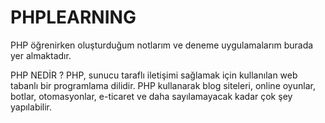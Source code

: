 # PHPLEARNING
PHP öğrenirken oluşturduğum notlarım ve deneme uygulamalarım burada yer almaktadır.

PHP NEDİR ?
PHP, sunucu taraflı iletişimi sağlamak için kullanılan web tabanlı bir programlama dilidir.
PHP kullanarak blog siteleri, online oyunlar, botlar, otomasyonlar, e-ticaret ve daha sayılamayacak kadar çok şey yapılabilir.
